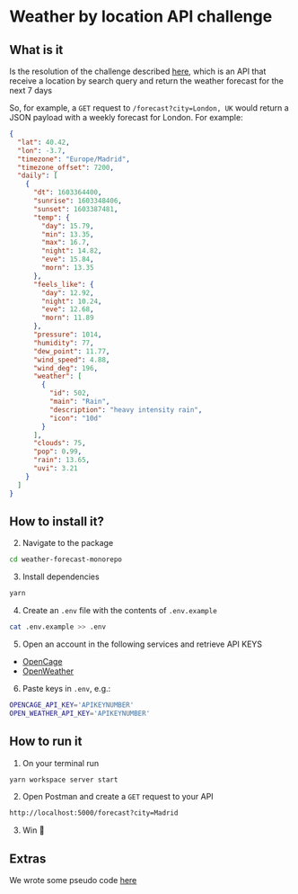 # Weather by location API challenge

## What is it

Is the resolution of the challenge described [here](../docs/challenge.md), which is an API that receive a location by search query and return the weather forecast for the next 7 days

So, for example, a `GET` request to `/forecast?city=London, UK` would return a JSON payload with a weekly forecast for London. For example:

```json
{
  "lat": 40.42,
  "lon": -3.7,
  "timezone": "Europe/Madrid",
  "timezone_offset": 7200,
  "daily": [
    {
      "dt": 1603364400,
      "sunrise": 1603348406,
      "sunset": 1603387481,
      "temp": {
        "day": 15.79,
        "min": 13.35,
        "max": 16.7,
        "night": 14.82,
        "eve": 15.84,
        "morn": 13.35
      },
      "feels_like": {
        "day": 12.92,
        "night": 10.24,
        "eve": 12.68,
        "morn": 11.89
      },
      "pressure": 1014,
      "humidity": 77,
      "dew_point": 11.77,
      "wind_speed": 4.88,
      "wind_deg": 196,
      "weather": [
        {
          "id": 502,
          "main": "Rain",
          "description": "heavy intensity rain",
          "icon": "10d"
        }
      ],
      "clouds": 75,
      "pop": 0.99,
      "rain": 13.65,
      "uvi": 3.21
    }
  ]
}
```

## How to install it?

2. Navigate to the package

```sh
cd weather-forecast-monorepo
```

3. Install dependencies

```sh
yarn
```

4. Create an `.env` file with the contents of `.env.example`

```sh
cat .env.example >> .env
```

5. Open an account in the following services and retrieve API KEYS

- [OpenCage](https://opencagedata.com/api#quickstart)
- [OpenWeather](https://openweathermap.org/)

6. Paste keys in `.env`, e.g.:

```sh
OPENCAGE_API_KEY='APIKEYNUMBER'
OPEN_WEATHER_API_KEY='APIKEYNUMBER'
```

## How to run it

1. On your terminal run

```sh
yarn workspace server start
```

2. Open Postman and create a `GET` request to your API

```txt
http://localhost:5000/forecast?city=Madrid
```

3. Win 🚀

## Extras

We wrote some pseudo code [here](../docs/pseudo-code.md)
